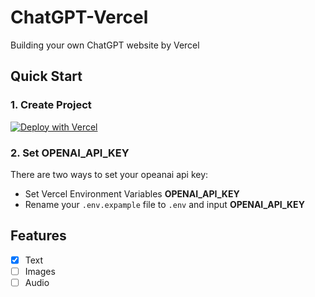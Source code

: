 # ChatGPT-Vercel
Building your own ChatGPT website by Vercel

## Quick Start

### 1. Create Project
[![Deploy with Vercel](https://vercel.com/button)](https://vercel.com/new/clone?repository-url=https://github.com/GPTGenius/chatgpt-vercel&env=OPENAI_API_KEY)

### 2. Set OPENAI_API_KEY
There are two ways to set your opeanai api key:
- Set Vercel Environment Variables **OPENAI_API_KEY**
- Rename your `.env.expample` file to `.env` and input **OPENAI_API_KEY**

## Features
- [x] Text
- [ ] Images
- [ ] Audio
